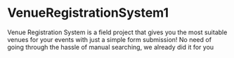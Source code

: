 # VenueRegistrationSystem1
Venue Registration System is a field project that gives you the most suitable venues for your events with just a simple form submission! No need of going through the hassle of manual searching, we already did it for you
